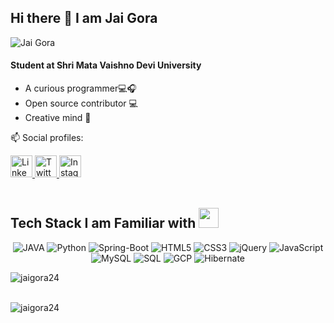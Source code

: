 ## Hi there 👋 I am Jai Gora

<p align="left"> <img src="https://komarev.com/ghpvc/?username=jaigora24&label=Profile%20Views&color=0e75b6&style=flat" alt="Jai Gora" /> </p>

#### Student at Shri Mata Vaishno Devi University
 * A curious programmer💻🎧
 * Open source contributor 💻
 * Creative mind 💭

📫 Social profiles:

<a href="https://www.linkedin.com/in/jai-gora-893343194/">
  <img src="https://github.com/dmhendricks/signature-social-icons/blob/master/icons/round-flat-filled/35px/linkedin.png" alt="LinkedIn" title="LinkedIn" width="35" height="35" />
</a>

<a href="https://twitter.com/jaigora24/">
  <img src="https://cdn.jsdelivr.net/gh/dmhendricks/signature-social-icons/icons/round-flat-filled/50px/twitter.png" alt="Twitter" title="Twitter" width="35" height="35" />
</a>

<a href="https://www.instagram.com/jaigora24/">
  <img src=http://assets.stickpng.com/thumbs/580b57fcd9996e24bc43c521.png alt="Instagram" title="Instagram" width="35" height="35" />
  </a><br></br>
<!-- <a href="https://jaigora24.blogspot.com/">
  <img src="https://www.lifewire.com/thmb/v4P_CNrqWGsQrdj6RaANe2XSVbk=/768x0/filters:no_upscale():max_bytes(150000):strip_icc()/Blogger.svg-57f268d63df78c690fe5d003.png" alt="Twitter" title="Blogger" width="35" height="35" />
  </a><hr>  -->
  <h2 align="left">Tech Stack I am Familiar with <img src = "https://media2.giphy.com/media/QssGEmpkyEOhBCb7e1/giphy.gif?cid=ecf05e47a0n3gi1bfqntqmob8g9aid1oyj2wr3ds3mg700bl&rid=giphy.gif" width = 32px></h1>
 
<p align="center">
<img alt="JAVA" src="https://img.shields.io/badge/Java-ED8B00?style=for-the-badge&logo=java&logoColor=white"/>
<img alt="Python" src="https://img.shields.io/badge/python%20-%2314354C.svg?&style=for-the-badge&logo=python&logoColor=white"/>
<img alt="Spring-Boot" src="https://img.shields.io/badge/spring-boot%20-%23323330.svg?&style=for-the-badge&logo=spring-boot&logoColor=%23F7DF1E"//>
<img alt="HTML5" src="https://img.shields.io/badge/html5%20-%23E34F26.svg?&style=for-the-badge&logo=html5&logoColor=white"/>
<img alt="CSS3" src="https://img.shields.io/badge/css3%20-%231572B6.svg?&style=for-the-badge&logo=css3&logoColor=white"/>
<img alt="jQuery" src="https://img.shields.io/badge/jquery%20-%23563D7C.svg?&style=for-the-badge&logo=jquery&logoColor=white"/>
<img alt="JavaScript" src="https://img.shields.io/badge/javascript%20-%23323330.svg?&style=for-the-badge&logo=javascript&logoColor=%23F7DF1E"/>
<img alt="MySQL" src="https://img.shields.io/badge/mysql-%2300f.svg?&style=for-the-badge&logo=mysql&logoColor=white"/>
<img alt="SQL" src="https://img.shields.io/badge/sql%20-%2314354C.svg?&style=for-the-badge&logo=sql&logoColor=white"/>
<img alt="GCP" src="https://img.shields.io/badge/gcp-ED8B00?style=for-the-badge&logo=gcp&logoColor=white"/>
<img alt="Hibernate" src="https://img.shields.io/badge/hibernate%20-%23E34F26.svg?&style=for-the-badge&logo=hibernate&logoColor=white"/>

  
</p>
  <!--
  <p align="left"> <a> <img src="https://raw.githubusercontent.com/devicons/devicon/master/icons/html5/html5-original-wordmark.svg" alt="html5" width="40" height="40"/> </a>  <a href="https://www.w3schools.com/css/" target="_blank"> <img src="https://raw.githubusercontent.com/devicons/devicon/master/icons/css3/css3-original-wordmark.svg" alt="css3" width="40" height="40"/> </a>
   <a> <img src="https://raw.githubusercontent.com/devicons/devicon/master/icons/java/java-original.svg" alt="java" width="40" height="40"/> </a> 
  <a> <img src="https://raw.githubusercontent.com/devicons/devicon/master/icons/python/python-original.svg" alt="python" width="40" height="40"/> </a>
  <a> <img src="https://img.icons8.com/color/452/c-programming.png" alt="C" width="40" height="40"/></a>
<a> <img src="https://kazzylen.com/wp-content/uploads/jquery-logo-png-800.gif" alt="jQuery" width="40" height="40"/></a>
</p>
[![Jai's github stats](https://github-readme-stats.vercel.app/api?username=jaigora24)](https://github.com/anuraghazra/github-readme-stats)
Github stats-->
<!-- * Software Developer </> 💻 -->
<p><img align="left" src="https://github-readme-stats.vercel.app/api/top-langs?username=jaigora24&show_icons=true&locale=en&layout=compact" alt="jaigora24" /></p>
<!--<p>&nbsp;<img align="left" src="https://github-readme-stats.vercel.app/api?username=jaigora24&show_icons=true&locale=en" alt="jaigora24" /></p>
-->
<br><br>
<p><img align="center" src="https://github-readme-streak-stats.herokuapp.com/?user=jaigora24&" alt="jaigora24" /></p>
<br>
<!--
[![Jai Gora github contribution graph](https://activity-graph.herokuapp.com/graph?username=jaigora24&bg_color=000000&color=ffffff&line=0008f5&point=ffffff&area=true&hide_border=true)](https://github.com/ashutosh00710/github-readme-activity-graph)
-->
